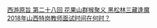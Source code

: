   
[西游原旨 第二十八回 花果山群猴聚义 黑松林三藏逢魔](http://www.dianyue.me/archives/357/ub2ewsoq7umrtmn3/)  
[2018年山西特岗教师面试时间在何时？](http://www.dianyue.me/archives/294/lm55kt7uo0ppr42e/)